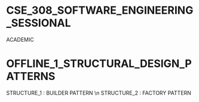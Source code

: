 # CSE_308_SOFTWARE_ENGINEERING_SESSIONAL
ACADEMIC

# OFFLINE_1_STRUCTURAL_DESIGN_PATTERNS
STRUCTURE_1 : BUILDER PATTERN
\n STRUCTURE_2 : FACTORY PATTERN
